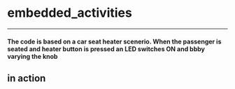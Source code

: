 # embedded_activities
<hr>

#### The code is based on a car seat heater scenerio. When the passenger is seated and heater button is pressed an LED switches ON and bbby varying the knob
## in action
